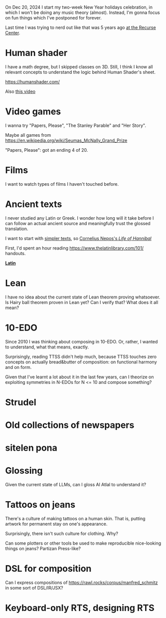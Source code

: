 On Dec 20, 2024 I start my two-week New Year holidays celebration, in which I won't be doing any music theory (almost). Instead, I'm gonna focus on fun things which I've postponed for forever.

Last time I was trying to nerd out like that was 5 years ago [at the Recurse Center](https://x.com/vitalypavlenko/status/1213917296596533250).

# Human shader

I have a math degree, but I skipped classes on 3D. Still, I think I know all relevant concepts to understand the logic behind Human Shader's sheet.

https://humanshader.com/ 

Also [this video](https://youtu.be/BFld4EBO2RE?si=P-vjFfOqr9Owb7ai)

# Video games

I wanna try "Papers, Please", "The Stanley Parable" and "Her Story".

Maybe all games from https://en.wikipedia.org/wiki/Seumas_McNally_Grand_Prize

"Papers, Please": got an ending 4 of 20.

# Films 

I want to watch types of films I haven't touched before.



# Ancient texts

I never studied any Latin or Greek. I wonder how long will it take before I can follow an actual ancient source and meaningfully trust the glossed translation.

I want to start with [simpler texts](https://chatgpt.com/share/67649d31-6378-800f-b150-6fbabe3ad80c), so [Cornelius Nepos's _Life of Hannibal_](https://dcc.dickinson.edu/nepos-hannibal/preface)

First, I'd spent an hour reading https://www.thelatinlibrary.com/101/ handouts.

[**Latin**](LATIN.md)

# Lean

I have no idea about the current state of Lean theorem proving whatsoever. Is Hairy ball theorem proven in Lean yet? Can I verify that? What does it all mean?

# 10-EDO

Since 2010 I was thinking about composing in 10-EDO. Or, rather, I wanted to understand, what that means, exactly.

Surprisingly, reading TTSS didn't help much, because TTSS touches zero concepts on actually bread&butter of composition: on functional harmony and on form.

Given that I've learnt a lot about it in the last few years, can I theorize on exploiting symmetries in N-EDOs for N <= 10 and compose something?

# Strudel

# Old collections of newspapers

# sitelen pona

# Glossing

Given the current state of LLMs, can I gloss Al Atlal to understand it?

# Tattoos on jeans

There's a culture of making tattoos on a human skin. That is, putting artwork for permanent stay on one's appearance.

Surprisingly, there isn't such culture for clothing. Why?

Can some plotters or other tools be used to make reproducible nice-looking things on jeans? Partizan Press-like?

# DSL for composition

Can I express compositions of https://rawl.rocks/corpus/manfred_schmitz in some sort of DSL/IR/JSX?

# Keyboard-only RTS, designing RTS
